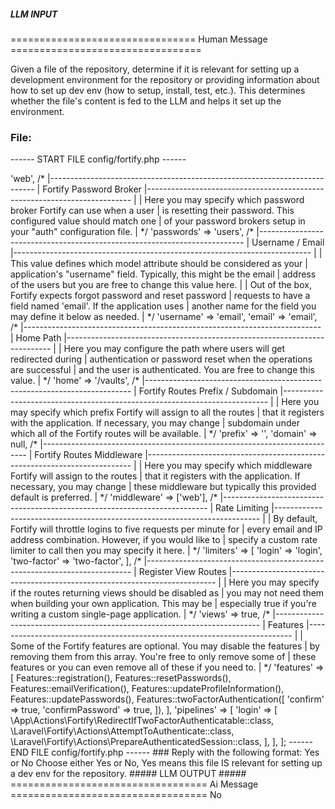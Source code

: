 ##### LLM INPUT #####
================================ Human Message =================================

Given a file of the repository, determine if it is relevant for setting up a development environment for the repository or providing information about how to set up dev env (how to setup, install, test, etc.). This determines whether the file's content is fed to the LLM and helps it set up the environment.

### File:
------ START FILE config/fortify.php ------
<?php

use Laravel\Fortify\Features;

return [

    /*
    |--------------------------------------------------------------------------
    | Fortify Guard
    |--------------------------------------------------------------------------
    |
    | Here you may specify which authentication guard Fortify will use while
    | authenticating users. This value should correspond with one of your
    | guards that is already present in your "auth" configuration file.
    |
    */

    'guard' => 'web',

    /*
    |--------------------------------------------------------------------------
    | Fortify Password Broker
    |--------------------------------------------------------------------------
    |
    | Here you may specify which password broker Fortify can use when a user
    | is resetting their password. This configured value should match one
    | of your password brokers setup in your "auth" configuration file.
    |
    */

    'passwords' => 'users',

    /*
    |--------------------------------------------------------------------------
    | Username / Email
    |--------------------------------------------------------------------------
    |
    | This value defines which model attribute should be considered as your
    | application's "username" field. Typically, this might be the email
    | address of the users but you are free to change this value here.
    |
    | Out of the box, Fortify expects forgot password and reset password
    | requests to have a field named 'email'. If the application uses
    | another name for the field you may define it below as needed.
    |
    */

    'username' => 'email',

    'email' => 'email',

    /*
    |--------------------------------------------------------------------------
    | Home Path
    |--------------------------------------------------------------------------
    |
    | Here you may configure the path where users will get redirected during
    | authentication or password reset when the operations are successful
    | and the user is authenticated. You are free to change this value.
    |
    */

    'home' => '/vaults',

    /*
    |--------------------------------------------------------------------------
    | Fortify Routes Prefix / Subdomain
    |--------------------------------------------------------------------------
    |
    | Here you may specify which prefix Fortify will assign to all the routes
    | that it registers with the application. If necessary, you may change
    | subdomain under which all of the Fortify routes will be available.
    |
    */

    'prefix' => '',

    'domain' => null,

    /*
    |--------------------------------------------------------------------------
    | Fortify Routes Middleware
    |--------------------------------------------------------------------------
    |
    | Here you may specify which middleware Fortify will assign to the routes
    | that it registers with the application. If necessary, you may change
    | these middleware but typically this provided default is preferred.
    |
    */

    'middleware' => ['web'],

    /*
    |--------------------------------------------------------------------------
    | Rate Limiting
    |--------------------------------------------------------------------------
    |
    | By default, Fortify will throttle logins to five requests per minute for
    | every email and IP address combination. However, if you would like to
    | specify a custom rate limiter to call then you may specify it here.
    |
    */

    'limiters' => [
        'login' => 'login',
        'two-factor' => 'two-factor',
    ],

    /*
    |--------------------------------------------------------------------------
    | Register View Routes
    |--------------------------------------------------------------------------
    |
    | Here you may specify if the routes returning views should be disabled as
    | you may not need them when building your own application. This may be
    | especially true if you're writing a custom single-page application.
    |
    */

    'views' => true,

    /*
    |--------------------------------------------------------------------------
    | Features
    |--------------------------------------------------------------------------
    |
    | Some of the Fortify features are optional. You may disable the features
    | by removing them from this array. You're free to only remove some of
    | these features or you can even remove all of these if you need to.
    |
    */

    'features' => [
        Features::registration(),
        Features::resetPasswords(),
        Features::emailVerification(),
        Features::updateProfileInformation(),
        Features::updatePasswords(),
        Features::twoFactorAuthentication([
            'confirm' => true,
            'confirmPassword' => true,
        ]),
    ],

    'pipelines' => [
        'login' => [
            \App\Actions\Fortify\RedirectIfTwoFactorAuthenticatable::class,
            \Laravel\Fortify\Actions\AttemptToAuthenticate::class,
            \Laravel\Fortify\Actions\PrepareAuthenticatedSession::class,
        ],
    ],
];

------ END FILE config/fortify.php ------

### Reply with the following format:

<rel>Yes</rel>

or

<rel>No</rel>

Choose either Yes or No, Yes means this file IS relevant for setting up a dev env for the repository.

##### LLM OUTPUT #####
================================== Ai Message ==================================

<rel>No</rel>